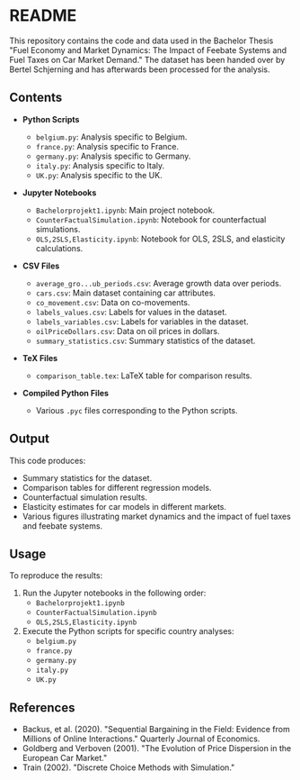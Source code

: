 # README

This repository contains the code and data used in the Bachelor Thesis "Fuel Economy and Market Dynamics: The Impact of Feebate Systems and Fuel Taxes on Car Market Demand." The dataset has been handed over by Bertel Schjerning and has afterwards been processed for the analysis.

## Contents

- **Python Scripts**
  - `belgium.py`: Analysis specific to Belgium.
  - `france.py`: Analysis specific to France.
  - `germany.py`: Analysis specific to Germany.
  - `italy.py`: Analysis specific to Italy.
  - `UK.py`: Analysis specific to the UK.

- **Jupyter Notebooks**
  - `Bachelorprojekt1.ipynb`: Main project notebook.
  - `CounterFactualSimulation.ipynb`: Notebook for counterfactual simulations.
  - `OLS,2SLS,Elasticity.ipynb`: Notebook for OLS, 2SLS, and elasticity calculations.

- **CSV Files**
  - `average_gro...ub_periods.csv`: Average growth data over periods.
  - `cars.csv`: Main dataset containing car attributes.
  - `co_movement.csv`: Data on co-movements.
  - `labels_values.csv`: Labels for values in the dataset.
  - `labels_variables.csv`: Labels for variables in the dataset.
  - `oilPriceDollars.csv`: Data on oil prices in dollars.
  - `summary_statistics.csv`: Summary statistics of the dataset.

- **TeX Files**
  - `comparison_table.tex`: LaTeX table for comparison results.

- **Compiled Python Files**
  - Various `.pyc` files corresponding to the Python scripts.

## Output

This code produces:
- Summary statistics for the dataset.
- Comparison tables for different regression models.
- Counterfactual simulation results.
- Elasticity estimates for car models in different markets.
- Various figures illustrating market dynamics and the impact of fuel taxes and feebate systems.

## Usage

To reproduce the results:
1. Run the Jupyter notebooks in the following order:
   - `Bachelorprojekt1.ipynb`
   - `CounterFactualSimulation.ipynb`
   - `OLS,2SLS,Elasticity.ipynb`
2. Execute the Python scripts for specific country analyses:
   - `belgium.py`
   - `france.py`
   - `germany.py`
   - `italy.py`
   - `UK.py`

## References

- Backus, et al. (2020). "Sequential Bargaining in the Field: Evidence from Millions of Online Interactions." Quarterly Journal of Economics.
- Goldberg and Verboven (2001). "The Evolution of Price Dispersion in the European Car Market."
- Train (2002). "Discrete Choice Methods with Simulation."
